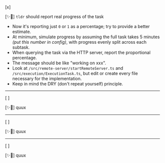 [x]

[✨🍝] `tldr` should report real progress of the task

-   Now it's reporting just `0` or `1` as a percentage; try to provide a better estimate.
-   At minimum, simulate progress by assuming the full task takes 5 minutes _(put this number in config)_, with progress evenly split across each subtask.
-   When querying the task via the HTTP server, report the proportional percentage.
-   The message should be like "working on xxx".
-   Look at `/src/remote-server/startRemoteServer.ts` and `/src/execution/ExecutionTask.ts`, but edit or create every file necessary for the implementation.
-   Keep in mind the DRY (don't repeat yourself) principle.

---

[ ]

[✨🍝] quux

---

[ ]

[✨🍝] quux

---

[ ]

[✨🍝] quux
